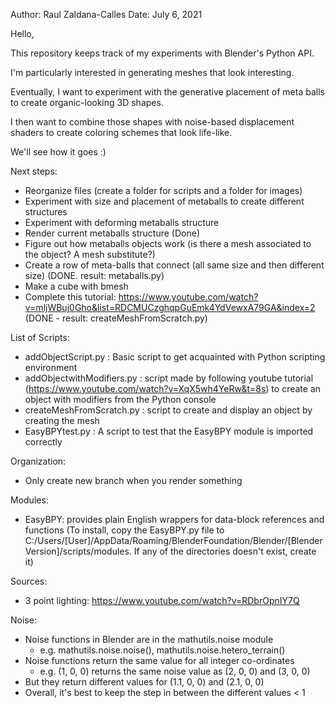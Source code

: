 Author: Raul Zaldana-Calles
Date: July 6, 2021

Hello,

This repository keeps track of my experiments with Blender's Python API.

I'm particularly interested in generating meshes that look interesting.

Eventually, I want to experiment with the generative placement of meta balls to create organic-looking 3D shapes.

I then want to combine those shapes with noise-based displacement shaders to create coloring schemes that look life-like.

We'll see how it goes :)

Next steps:
- Reorganize files (create a folder for scripts and a folder for images)
- Experiment with size and placement of metaballs to create different structures
- Experiment with deforming metaballs structure
- Render current metaballs structure (Done)
- Figure out how metaballs objects work (is there a mesh associated to the object? A mesh substitute?)
- Create a row of meta-balls that connect (all same size and then different size) (DONE. result: metaballs.py)
- Make a cube with bmesh
- Complete this tutorial: https://www.youtube.com/watch?v=mljWBuj0Gho&list=RDCMUCzghqpGuEmk4YdVewxA79GA&index=2 (DONE - result: createMeshFromScratch.py)


List of Scripts:

- addObjectScript.py : 
    Basic script to get acquainted with Python scripting environment
- addObjectwithModifiers.py : 
    script made by following youtube tutorial (https://www.youtube.com/watch?v=XqX5wh4YeRw&t=8s) to create an object with modifiers from the Python console
- createMeshFromScratch.py :
	script to create and display an object by creating the mesh
- EasyBPYtest.py : 
	A script to test that the EasyBPY module is imported correctly

Organization:
- Only create new branch when you render something

Modules:
- EasyBPY: provides plain English wrappers for data-block references and functions (To install, copy the EasyBPY.py file to C:/Users/[User]/AppData/Roaming/BlenderFoundation/Blender/[Blender Version]/scripts/modules. If any of the directories doesn't exist, create it)

Sources:
- 3 point lighting: https://www.youtube.com/watch?v=RDbrOpnIY7Q

Noise:
- Noise functions in Blender are in the mathutils.noise module
	- e.g. mathutils.noise.noise(), mathutils.noise.hetero_terrain()
- Noise functions return the same value for all integer co-ordinates
	- e.g. (1, 0, 0) returns the same noise value as (2, 0, 0) and (3, 0, 0)
- But they return different values for (1.1, 0, 0) and (2.1, 0, 0)
- Overall, it's best to keep the step in between the different values < 1


